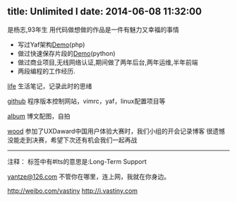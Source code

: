 title: Unlimited I
date: 2014-06-08 11:32:00
---

是杨志,93年生
用代码做想做的作品是一件有魅力又幸福的事情

- 写过Yaf架构[Demo](http://cartbyyaf.sinaapp.com/)(php)
- 做过快速保存片段的[Demo](https://paste.sinaapp.com/)(python)
- 做过商业项目,无线网络认证,期间做了两年后台,两年运维,半年前端
- 两段编程的工作经历.


[life](http://life.vastiny.com)
生活笔记，记录此时的思绪

[github](https://github.com/yantze)
程序版本控制网站，vimrc，yaf，linux配置项目等

[album](http://life.vastiny.com/album)
博文配图，自拍

[wood](http://wood.vastiny.com)
参加了UXDaward中国用户体验大赛时，我们小组的开会记录博客
很遗憾没能走到决赛，希望下次还有机会我们一起再战


---


注释：
标签中有#lts的意思是:Long-Term Support


yantze@126.com
不管你在哪里，连上网，我就在你身边。

http://weibo.com/vastiny
http://i.vastiny.com

<script>
console.log("%cVastiny","font-family:Arial; font-size:124px; font-weight:bold; color:#bada55; -webkit-text-stroke:1px black;");
</script>
